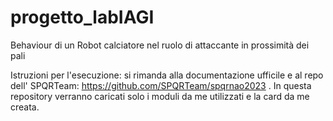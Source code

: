 # progetto_labIAGI
Behaviour di un Robot calciatore nel ruolo di attaccante in prossimità dei pali

Istruzioni per l'esecuzione: si rimanda alla documentazione ufficile e al repo dell' SPQRTeam: https://github.com/SPQRTeam/spqrnao2023 .
In questa repository verranno caricati solo i moduli da me utilizzati e la card da me creata.
